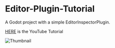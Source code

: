 # Editor-Plugin-Tutorial
A Godot project with a simple EditorInspectorPlugin.

[HERE](https://www.youtube.com/watch?v=qxQxzNpPXDU&t=1s) is the YouTube Tutorial

![Thumbnail](https://user-images.githubusercontent.com/63984796/116833181-ae684080-ab85-11eb-84ed-c2eff077fdee.png)
